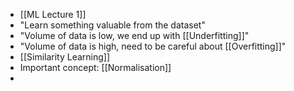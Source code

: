 * [[ML Lecture 1]]
* "Learn something valuable from the dataset"
* "Volume of data is low, we end up with [[Underfitting]]"
* "Volume of data is high, need to be careful about [[Overfitting]]"
* [[Similarity Learning]]
* Important concept: [[Normalisation]]
* 